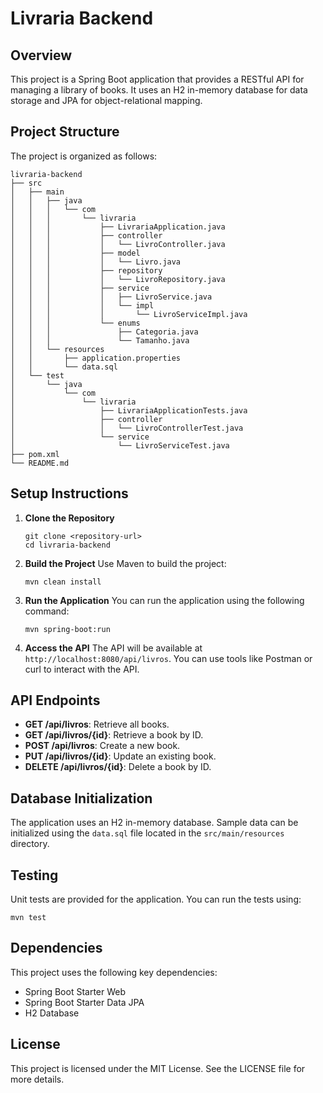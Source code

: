 # Livraria Backend

## Overview
This project is a Spring Boot application that provides a RESTful API for managing a library of books. It uses an H2 in-memory database for data storage and JPA for object-relational mapping.

## Project Structure
The project is organized as follows:

```
livraria-backend
├── src
│   ├── main
│   │   ├── java
│   │   │   └── com
│   │   │       └── livraria
│   │   │           ├── LivrariaApplication.java
│   │   │           ├── controller
│   │   │           │   └── LivroController.java
│   │   │           ├── model
│   │   │           │   └── Livro.java
│   │   │           ├── repository
│   │   │           │   └── LivroRepository.java
│   │   │           ├── service
│   │   │           │   ├── LivroService.java
│   │   │           │   └── impl
│   │   │           │       └── LivroServiceImpl.java
│   │   │           └── enums
│   │   │               ├── Categoria.java
│   │   │               └── Tamanho.java
│   │   └── resources
│   │       ├── application.properties
│   │       └── data.sql
│   └── test
│       └── java
│           └── com
│               └── livraria
│                   ├── LivrariaApplicationTests.java
│                   ├── controller
│                   │   └── LivroControllerTest.java
│                   └── service
│                       └── LivroServiceTest.java
├── pom.xml
└── README.md
```

## Setup Instructions

1. **Clone the Repository**
   ```
   git clone <repository-url>
   cd livraria-backend
   ```

2. **Build the Project**
   Use Maven to build the project:
   ```
   mvn clean install
   ```

3. **Run the Application**
   You can run the application using the following command:
   ```
   mvn spring-boot:run
   ```

4. **Access the API**
   The API will be available at `http://localhost:8080/api/livros`. You can use tools like Postman or curl to interact with the API.

## API Endpoints

- **GET /api/livros**: Retrieve all books.
- **GET /api/livros/{id}**: Retrieve a book by ID.
- **POST /api/livros**: Create a new book.
- **PUT /api/livros/{id}**: Update an existing book.
- **DELETE /api/livros/{id}**: Delete a book by ID.

## Database Initialization
The application uses an H2 in-memory database. Sample data can be initialized using the `data.sql` file located in the `src/main/resources` directory.

## Testing
Unit tests are provided for the application. You can run the tests using:
```
mvn test
```

## Dependencies
This project uses the following key dependencies:
- Spring Boot Starter Web
- Spring Boot Starter Data JPA
- H2 Database

## License
This project is licensed under the MIT License. See the LICENSE file for more details.